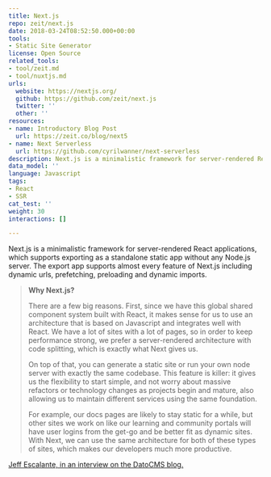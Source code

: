 ```yaml
---
title: Next.js
repo: zeit/next.js
date: 2018-03-24T08:52:50.000+00:00
tools:
- Static Site Generator
license: Open Source
related_tools:
- tool/zeit.md
- tool/nuxtjs.md
urls:
  website: https://nextjs.org/
  github: https://github.com/zeit/next.js
  twitter: ''
  other: ''
resources:
- name: Introductory Blog Post
  url: https://zeit.co/blog/next5
- name: Next Serverless
  url: https://github.com/cyrilwanner/next-serverless
description: Next.js is a minimalistic framework for server-rendered React applications
data_model: ''
language: Javascript
tags:
- React
- SSR
cat_test: ''
weight: 30
interactions: []

---
```

Next.js is a minimalistic framework for server-rendered React applications, which supports exporting as a standalone static app without any Node.js server. The export app supports almost every feature of Next.js including dynamic urls, prefetching, preloading and dynamic imports.

> **Why Next.js?**
>
> There are a few big reasons. First, since we have this global shared component system built with React, it makes sense for us to use an architecture that is based on Javascript and integrates well with React. We have a lot of sites with a lot of pages, so in order to keep performance strong, we prefer a server-rendered architecture with code splitting, which is exactly what Next gives us.
>
> On top of that, you can generate a static site or run your own node server with exactly the same codebase. This feature is killer: it gives us the flexibility to start simple, and not worry about massive refactors or technology changes as projects begin and mature, also allowing us to maintain different services using the same foundation.
>
> For example, our docs pages are likely to stay static for a while, but other sites we work on like our learning and community portals will have user logins from the get-go and be better fit as dynamic sites. With Next, we can use the same architecture for both of these types of sites, which makes our developers much more productive.

[Jeff Escalante, in an interview on the DatoCMS blog.](https://www.datocms.com/blog/how-hashicorp-gets-the-best-out-of-datocms/)